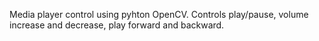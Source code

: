 Media player control using pyhton OpenCV.
Controls play/pause, volume increase and decrease, play forward and backward.
